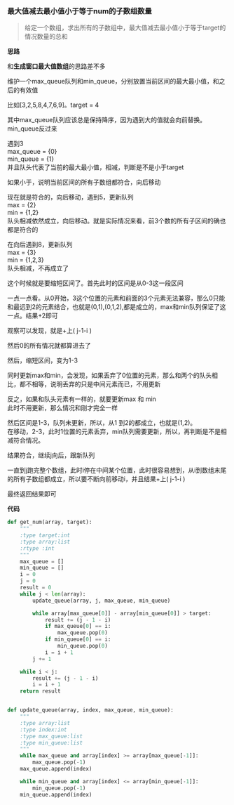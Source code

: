 ### 最大值减去最小值小于等于num的子数组数量

> 给定一个数组，求出所有的子数组中，最大值减去最小值小于等于target的情况数量的总和


**思路**

和**生成窗口最大值数组**的思路差不多

维护一个max_queue队列和min_queue，分别放置当前区间的最大最小值，和之后的有效值

比如[3,2,5,8,4,7,6,9]。target = 4

其中max_queue队列应该总是保持降序，因为遇到大的值就会向前替换。min_queue反过来

遇到3  
max_queue = {0}  
min_queue = {1}  
并且队头代表了当前的最大最小值，相减，判断是不是小于target

如果小于，说明当前区间的所有子数组都符合，向后移动

现在就是符合的，向后移动，遇到5，更新队列  
max = {2}  
min = {1,2}  
队头相减依然成立，向后移动。就是实际情况来看，前3个数的所有子区间的确也都是符合的

在向后遇到8，更新队列  
max = {3}  
min = {1,2,3}  
队头相减，不再成立了  

这个时候就是要缩短区间了。首先此时的区间是从0-3这一段区间

一点一点看。从0开始，3这个位置的元素和前面的3个元素无法兼容，那么0只能和最远到2的元素结合，也就是(0,1),(0,1,2),都是成立的，max和min队列保证了这一点。结果+2即可

观察可以发现，就是+上( j-1-i )

然后0的所有情况就都算进去了

然后，缩短区间，变为1-3

同时更新max和min，会发现，如果丢弃了0位置的元素，那么和两个的队头相比，都不相等，说明丢弃的只是中间元素而已，不用更新

反之，如果和队头元素有一样的，就要更新max 和 min  
此时不用更新，那么情况和刚才完全一样

然后区间是1-3，队列未更新，所以，从1 到2的都成立，也就是(1,2)。  
在移动，2-3，此时1位置的元素丢弃，min队列需要更新，所以，再判断是不是相减符合情况。  

结果符合，继续j向后，跟新队列

一直到j跑完整个数组，此时i停在中间某个位置，此时很容易想到，从i到数组末尾的所有子数组都成立，所以要不断向前移动i，并且结果+上( j-1-i )

最终返回结果即可

**代码**

```python
def get_num(array, target):
    """
    :type target:int
    :type array:list
    :rtype :int
    """
    max_queue = []
    min_queue = []
    i = 0
    j = 0
    result = 0
    while j < len(array):
        update_queue(array, j, max_queue, min_queue)

        while array[max_queue[0]] - array[min_queue[0]] > target:
            result += (j - 1 - i)
            if max_queue[0] == i:
                max_queue.pop(0)
            if min_queue[0] == i:
                min_queue.pop(0)
            i = i + 1
        j += 1

    while i < j:
        result += (j - 1 - i)
        i = i + 1
    return result


def update_queue(array, index, max_queue, min_queue):
    """
    :type array:list
    :type index:int
    :type max_queue:list
    :type min_queue:list
    """
    while max_queue and array[index] >= array[max_queue[-1]]:
        max_queue.pop(-1)
    max_queue.append(index)

    while min_queue and array[index] <= array[min_queue[-1]]:
        min_queue.pop(-1)
    min_queue.append(index)
```

